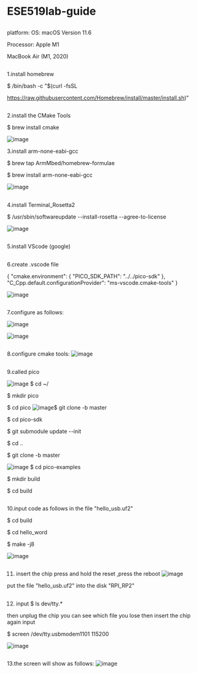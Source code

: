 # ESE519lab-guide


## 
platform:
OS: macOS  Version 11.6

Processor: Apple M1 

 MacBook Air (M1, 2020)
 
##
1.install homebrew

$ /bin/bash -c "$(curl -fsSL

https://raw.githubusercontent.com/Homebrew/install/master/install.sh)"

##


2.install the CMake Tools

$ brew install cmake

![image](https://user-images.githubusercontent.com/114256663/194978120-9183bff8-120c-446c-ab85-e73c07dc6cf8.png)

3.install arm-none-eabi-gcc

$ brew tap ArmMbed/homebrew-formulae

$ brew install arm-none-eabi-gcc

![image](https://user-images.githubusercontent.com/114256663/194977725-95747296-00ea-4787-89a5-b4c4c501fd9d.png)

##
4.install Terminal_Rosetta2

$ /usr/sbin/softwareupdate --install-rosetta --agree-to-license

![image](https://user-images.githubusercontent.com/114256663/194977768-24ef5a57-0c18-4d02-9309-c9a582534c65.png)

##
5.install VScode (google)


##
6.create .vscode file

{
  "cmake.environment": {
  "PICO_SDK_PATH": "../../pico-sdk"
  },
  "C_Cpp.default.configurationProvider": "ms-vscode.cmake-tools"
}

![image](https://user-images.githubusercontent.com/114256663/194979294-78a60a4a-8050-482b-997a-71ad418c1e7b.png)
##
7.configure as follows:

![image](https://user-images.githubusercontent.com/114256663/194979757-59441ff9-97ac-40db-ae3f-8526d975edd8.png)

![image](https://user-images.githubusercontent.com/114256663/194980059-582af3f4-e39b-47a0-8b97-b96a53db8625.png)
##

8.configure cmake tools:
![image](https://user-images.githubusercontent.com/114256663/194985544-c8eb9c42-786b-4b9c-aabe-978fe0d54c0e.png)

##
9.called pico

![image](https://user-images.githubusercontent.com/114256663/194980578-27024a66-67be-4c89-bf25-dbb0631e1367.png)
$ cd ~/

$ mkdir pico

$ cd pico
![image](https://user-images.githubusercontent.com/114256663/194980860-f6b48d56-41a6-448d-8109-50dfef2a74fc.png)$ git clone -b master 

$ cd pico-sdk

$ git submodule update --init

$ cd ..

$ git clone -b master 

![image](https://user-images.githubusercontent.com/114256663/194981156-73636b56-0c0a-48d3-9575-bf3f2d8af62d.png)
$ cd pico-examples

$ mkdir build

$ cd build

##
10.input code as follows in the file "hello_usb.uf2"

$ cd build

$ cd hello_word

$ make -j8

![image](https://user-images.githubusercontent.com/114256663/194981482-78723bc5-ed78-46ca-8cb5-3bfde93c6bb0.png)
##
11. insert the chip 
press and hold the reset ,press the reboot 
![image](https://user-images.githubusercontent.com/114256663/194982734-ed6c9395-cc92-4dfc-8fc6-696174ca2377.png)


put the file "hello_usb.uf2" into the disk "RPI_RP2"

##
12. input
$ ls dev/tty.*

then unplug the chip 
you can see which file you lose
then insert the chip again
input 

$ screen /dev/tty.usbmodem1101 115200

![image](https://user-images.githubusercontent.com/114256663/194985223-6e29c81b-4a04-4145-87f0-440a1b0b54f1.png)




##
13.the screen will show as follows:
![image](https://user-images.githubusercontent.com/114256663/194983775-47cd5e7c-ea52-45e5-bb04-70060de816ac.png)






































